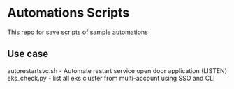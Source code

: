 # Automations Scripts

This repo for save scripts of sample automations

## Use case

autorestartsvc.sh - Automate restart service open door application (LISTEN)
eks_check.py - list all eks cluster from multi-account using SSO and CLI
